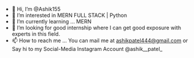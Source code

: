 - 👋 Hi, I’m @Ashik155
- 👀 I’m interested in MERN FULL STACK | Python 
- 🌱 I’m currently learning ... MERN 
- 💞️ I’m looking for good internship where I can get good exposure with experts in this field.
- 📫 How to reach me ... You can mail me at ashikpatel444@gmail.com   or  Say hi to my Social-Media Instagram Account @ashik__patel_

<!---
Ashik155/Ashik155 is a ✨ special ✨ repository because its `README.md` (this file) appears on your GitHub profile.
You can click the Preview link to take a look at your changes.
--->
